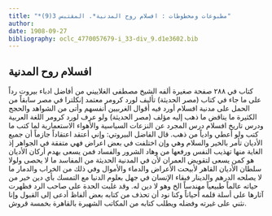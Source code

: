 ```yaml
---
title: "*مطبوعات ومخطوطات : افسلام روح المدنية*. المقتبس 3(9)"
author: 
date: 1908-09-27
bibliography: oclc_4770057679-i_33-div_9.d1e3602.bib
---
```




##  افسلام روح المدنية 


 كتاب في  ٢٨٨  صفحة صغيرة ألفه  الشيخ  مصطفى  الغلاييني  من أفاضل ادباء بيروت رداً على ما جاء في كتاب (مصر الحديثة) تأليف لورد كرومر معتمد إنكلترا في مصر سابقاً   من الحمل على مدنية افسلام أورد فيه أقوال الغربيين أنفسهم وأتى من الشواهد والحجج الكثيرة ما يناقض ما ذهب إليه مؤلف (مصر الحديثة) ولو عرف لورد كرومر اللغة العربية ودرس تاريخ افسلام درس المجرد عن النزعات السياسية والأهواء الاستعمارية لما كتب ما كتب ولو أعطي وادياً من ذهب. قال الفاضل البيروتي: وإني أعتقد اعتقاداً جازماً أن جميع الأديان تأمر بالخير والسلام وهي وإن اختلفت في بعض اعراض فهي متفقة في الجواهر إذ الغاية منها تهذيب النفس ورفعها من وهاد الشرور والفساد فمن يسعى بهدم أركان الأديان هو كمن يسعى لتقويض العمران لأن في المدنية الحديثة من المفاسد ما لا يحصى ولولا سلطان الأديان القاهر لأبيحت الأعراض والدماء والأموال وفي ذلك من الخراب والدمار ما لا يصلحه الدرهم والدينار فبقاء الإنسان في جهل بعلوم الدنيا مع التمسك بأي دين خير من حياته عالماً طبيعياً مهندساً الخ وهو لا دين له. وقد غلبت الحدة على صاحب الرد فظهرت آثارها على أسلة قلمه أحياناً وكنا نود أن تحذف من كتابه بعض ألفاظ أدعى إلى القبول وإنا نثني على غيرته وفضله ويطلب كتابه من المكاتب الشهيرة بالقاهرة بخمسة قروش. 
